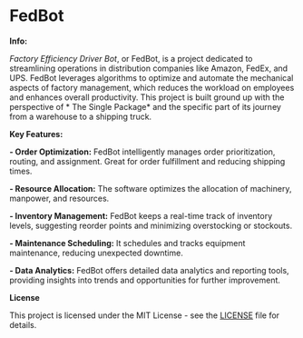# FedBot

**Info:**

_Factory Efficiency Driver Bot_, or FedBot, is a project dedicated to streamlining operations in distribution companies like Amazon, FedEx, and UPS. FedBot leverages algorithms to optimize and automate the mechanical aspects of factory management, which reduces the workload on employees and enhances overall productivity. This project is built ground up with the perspective of * The Single Package* and the specific part of its journey from a warehouse to a shipping truck.

**Key Features:**

**- Order Optimization:**  FedBot intelligently manages order prioritization, routing, and assignment. Great for order fulfillment and reducing shipping times.

**- Resource Allocation:**   The software optimizes the allocation of machinery, manpower, and resources.

**- Inventory Management:** FedBot keeps a real-time track of inventory levels, suggesting reorder points and minimizing overstocking or stockouts.

**- Maintenance Scheduling:** It schedules and tracks equipment maintenance, reducing unexpected downtime.

**- Data Analytics:** FedBot offers detailed data analytics and reporting tools, providing insights into trends and opportunities for further improvement.

**License**

This project is licensed under the MIT License - see the [LICENSE](LICENSE) file for details.
